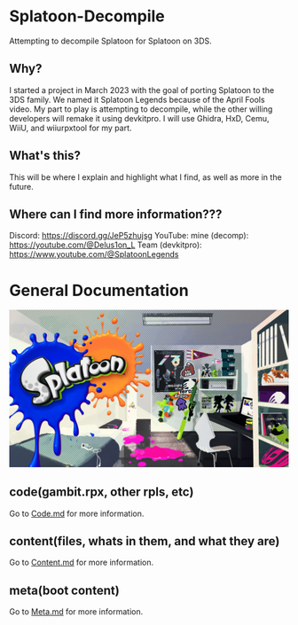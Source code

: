 # Splatoon-Decompile
Attempting to decompile Splatoon for Splatoon on 3DS.

## Why?
I started a project in March 2023 with the goal of porting Splatoon to the 3DS family. We named it Splatoon Legends because of the April Fools video. My part to play is attempting to decompile, while the other willing developers will remake it using devkitpro. I will use Ghidra, HxD, Cemu, WiiU, and wiiurpxtool for my part.

## What's this?
This will be where I explain and highlight what I find, as well as more in the future.

## Where can I find more information???
Discord: https://discord.gg/JeP5zhujsg
YouTube:
        mine (decomp): https://youtube.com/@Delus1on_L
        Team (devkitpro): https://www.youtube.com/@SplatoonLegends

# General Documentation
![TVBootScreen](https://github.com/Delus1onL/Images/blob/main/TVBootScreen.png)
## code(gambit.rpx, other rpls, etc)
Go to [Code.md](https://github.com/Delus1onL/Splatoon-Decompile-For-Splatoon-Legends/blob/main/Documentation/Files/Code.md) for more information.
## content(files, whats in them, and what they are)
Go to [Content.md](https://github.com/Delus1onL/Splatoon-Decompile-For-Splatoon-Legends/blob/main/Documentation/Files/Content.md) for more information.
## meta(boot content)
Go to [Meta.md](https://github.com/Delus1onL/Splatoon-Decompile-For-Splatoon-Legends/blob/main/Documentation/Files/Meta.md) for more information.
